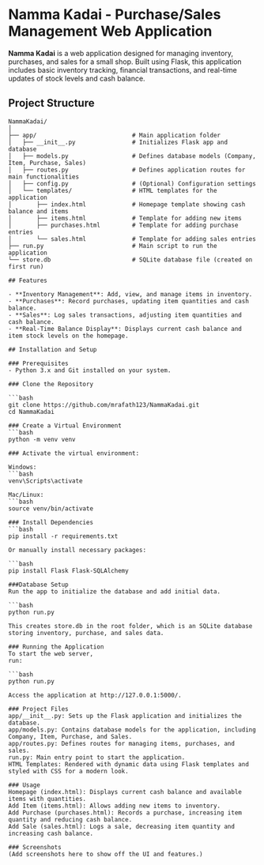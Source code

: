 # Namma Kadai - Purchase/Sales Management Web Application

**Namma Kadai** is a web application designed for managing inventory, purchases, and sales for a small shop. Built using Flask, this application includes basic inventory tracking, financial transactions, and real-time updates of stock levels and cash balance.

## Project Structure

```plaintext
NammaKadai/
│
├── app/                           # Main application folder
│   ├── __init__.py                # Initializes Flask app and database
│   ├── models.py                  # Defines database models (Company, Item, Purchase, Sales)
│   ├── routes.py                  # Defines application routes for main functionalities
│   ├── config.py                  # (Optional) Configuration settings
│   └── templates/                 # HTML templates for the application
│       ├── index.html             # Homepage template showing cash balance and items
│       ├── items.html             # Template for adding new items
│       ├── purchases.html         # Template for adding purchase entries
│       └── sales.html             # Template for adding sales entries
├── run.py                         # Main script to run the application
└── store.db                       # SQLite database file (created on first run)

## Features

- **Inventory Management**: Add, view, and manage items in inventory.
- **Purchases**: Record purchases, updating item quantities and cash balance.
- **Sales**: Log sales transactions, adjusting item quantities and cash balance.
- **Real-Time Balance Display**: Displays current cash balance and item stock levels on the homepage.

## Installation and Setup

### Prerequisites
- Python 3.x and Git installed on your system.

### Clone the Repository

```bash
git clone https://github.com/mrafath123/NammaKadai.git
cd NammaKadai

### Create a Virtual Environment
```bash
python -m venv venv

### Activate the virtual environment:

Windows:
```bash
venv\Scripts\activate

Mac/Linux:
```bash
source venv/bin/activate

### Install Dependencies
```bash
pip install -r requirements.txt

Or manually install necessary packages:

```bash
pip install Flask Flask-SQLAlchemy

###Database Setup
Run the app to initialize the database and add initial data.

```bash
python run.py

This creates store.db in the root folder, which is an SQLite database storing inventory, purchase, and sales data.

### Running the Application
To start the web server,
run:

```bash
python run.py

Access the application at http://127.0.0.1:5000/.

### Project Files
app/__init__.py: Sets up the Flask application and initializes the database.
app/models.py: Contains database models for the application, including Company, Item, Purchase, and Sales.
app/routes.py: Defines routes for managing items, purchases, and sales.
run.py: Main entry point to start the application.
HTML Templates: Rendered with dynamic data using Flask templates and styled with CSS for a modern look.

### Usage
Homepage (index.html): Displays current cash balance and available items with quantities.
Add Item (items.html): Allows adding new items to inventory.
Add Purchase (purchases.html): Records a purchase, increasing item quantity and reducing cash balance.
Add Sale (sales.html): Logs a sale, decreasing item quantity and increasing cash balance.

### Screenshots
(Add screenshots here to show off the UI and features.)
